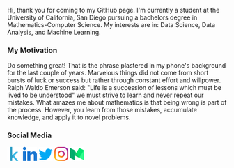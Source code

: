 Hi, thank you for coming to my GitHub page. I'm currently a student at the University of California, San Diego pursuing a bachelors degree in Mathematics-Computer Science. My interests are in: Data Science, Data Analysis, and Machine Learning.

### My Motivation
Do something great! That is the phrase plastered in my phone's background for the last couple of years. Marvelous things did not come from short bursts of luck or success but rather through constant effort and willpower. Ralph Waldo Emerson said: "Life is a succession of lessons which must be lived to be understood" we must strive to learn and never repeat our mistakes. What amazes me about mathematics is that being wrong is part of the process. However, you learn from those mistakes, accumulate knowledge, and apply it to novel problems.

### Social Media
[![Kaggle](https://github.com/cscampana/cscampana/blob/main/kaggle.png)][1]
[![LinkedIn](https://github.com/cscampana/cscampana/blob/main/linkedin.png)][2]
[![Twitter](https://github.com/cscampana/cscampana/blob/main/twitter.png)][3]
[![Instagram](https://github.com/cscampana/cscampana/blob/main/instagram.png)][4]
[![Medium](https://github.com/cscampana/cscampana/blob/main/medium.png)][5]

<!--
**cscampana/cscampana** is a ✨ _special_ ✨ repository because its `README.md` (this file) appears on your GitHub profile.

Here are some ideas to get you started:

- 🔭 I’m currently working on ...
- 🌱 I’m currently learning ...
- 👯 I’m looking to collaborate on ...
- 🤔 I’m looking for help with ...
- 💬 Ask me about ...
- 📫 How to reach me: ...
- 😄 Pronouns: ...
- ⚡ Fun fact: ...
-->

[1]: https://www.kaggle.com/ccampana
[2]: https://www.linkedin.com/in/caikescampana/
[3]: https://twitter.com/ccampana_
[4]: https://www.instagram.com/ccampana_/
[5]: https://medium.com/@ccampana_
